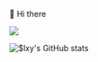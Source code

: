 👋 Hi there

![](https://api.ghprofile.me/view?username=Sytroxitz&color=red)

![$lxy's GitHub stats](https://github-readme-stats.vercel.app/api?username=Sytroxitz&show_icons=true&theme=radical)

<!---
- 👋 Hi, I’m @Sytroxitz
- 👀 I’m interested in ...
- 🌱 I’m currently learning ...
- 💞️ I’m looking to collaborate on ...
- 📫 How to reach me ...
--->

<!---
Sytroxitz/Sytroxitz is a ✨ special ✨ repository because its `README.md` (this file) appears on your GitHub profile.
You can click the Preview link to take a look at your changes.
--->
